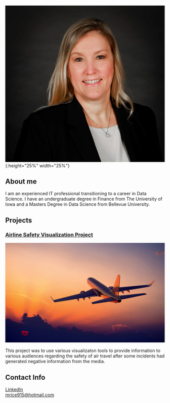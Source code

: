 

![hello](assets/images/bio-photo.jpg){:height="25%" width="25%"}  

## About me


I am an experienced IT professional transitioning to a career in Data Science.  I have an undergraduate degree in Finance from The University of Iowa and a Masters Degree in Data Science from Bellevue University.



## Projects
### [Airline Safety Visualization Project](https://github.com/mlrice/Data_Science_Projects/tree/main/Airline_Safety_Visualization_Project)
![airplane](assets/images/airplane.jpg)

This project was to use various visualizaton tools to provide information to various audiences regarding the safety of air travel after some incidents had generated negative information from the media.  








## Contact Info
[LinkedIn](https://www.linkedin.com/in/ricemichelle/)\
<mrice915@hotmail.com>
